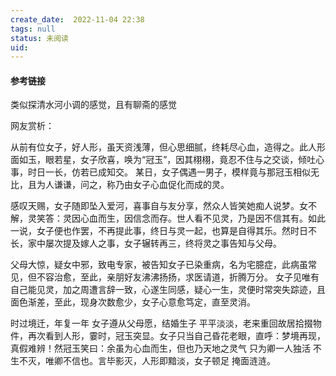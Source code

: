 ```yaml
---
create_date:  2022-11-04 22:38
tags: null
status: 未阅读 
uid: 
---
```



#### 参考链接



类似探清水河小调的感觉，且有聊斋的感觉

网友赏析：

从前有位女子，好人形，虽天资浅薄，但心思细腻，终耗尽心血，造得之。此人形面如玉，眼若星，女子欣喜，唤为“冠玉”，因其栩栩，竟忍不住与之交谈，倾吐心事，时日一长，仿若已成知交。 某日，女子偶遇一男子，模样竟与那冠玉相似无比，且为人谦谦，问之，称乃由女子心血促化而成的灵。

感叹天赐，女子随即坠入爱河，喜事自与友分享，然众人皆笑她痴人说梦。女不解，灵笑答：灵因心血而生，因信念而存。世人看不见灵，乃是因不信其有。如此一说，女子便也作罢，不再提此事，终日与灵一起，也算是自得其乐。然时日不长，家中屡次提及嫁人之事，女子辗转再三，终将灵之事告知与父母。

父母大惊，疑女中邪，致电专家，被告知女子已染重病，名为宅臆症，此病虽常见，但不容治愈，至此，亲朋好友沸沸扬扬，求医请道，折腾万分。 女子见唯有自己能见灵，加之周遭言辞一致，心遂生同感，疑心一生，灵便时常突失踪迹，且面色渐差，至此，现身次数愈少，女子心意愈笃定，直至灵消。

时过境迁，年复一年 女子遵从父母愿，结婚生子 平平淡淡，老来重回故居拾掇物件，再次看到人形，霎时，冠玉突显。女子只当自己昏花老眼，直呼：梦境再现，真假难辨！然冠玉笑曰：余虽为心血而生，但也乃天地之灵气 只为卿一人独活 不生不灭，唯卿不信也。言毕影灭，人形即黯淡，女子顿足 掩面涟涟。